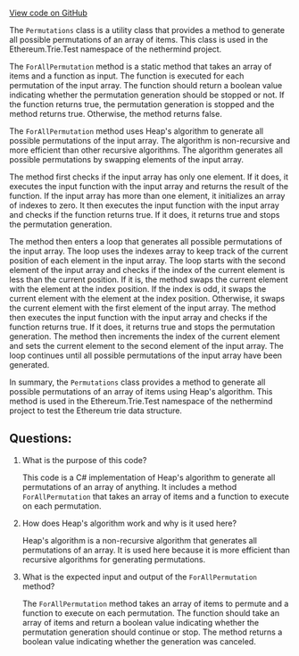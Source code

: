 [View code on GitHub](https://github.com/nethermindeth/nethermind/Ethereum.Trie.Test/Permutations.cs)

The `Permutations` class is a utility class that provides a method to generate all possible permutations of an array of items. This class is used in the Ethereum.Trie.Test namespace of the nethermind project. 

The `ForAllPermutation` method is a static method that takes an array of items and a function as input. The function is executed for each permutation of the input array. The function should return a boolean value indicating whether the permutation generation should be stopped or not. If the function returns true, the permutation generation is stopped and the method returns true. Otherwise, the method returns false.

The `ForAllPermutation` method uses Heap's algorithm to generate all possible permutations of the input array. The algorithm is non-recursive and more efficient than other recursive algorithms. The algorithm generates all possible permutations by swapping elements of the input array. 

The method first checks if the input array has only one element. If it does, it executes the input function with the input array and returns the result of the function. If the input array has more than one element, it initializes an array of indexes to zero. It then executes the input function with the input array and checks if the function returns true. If it does, it returns true and stops the permutation generation.

The method then enters a loop that generates all possible permutations of the input array. The loop uses the indexes array to keep track of the current position of each element in the input array. The loop starts with the second element of the input array and checks if the index of the current element is less than the current position. If it is, the method swaps the current element with the element at the index position. If the index is odd, it swaps the current element with the element at the index position. Otherwise, it swaps the current element with the first element of the input array. The method then executes the input function with the input array and checks if the function returns true. If it does, it returns true and stops the permutation generation. The method then increments the index of the current element and sets the current element to the second element of the input array. The loop continues until all possible permutations of the input array have been generated.

In summary, the `Permutations` class provides a method to generate all possible permutations of an array of items using Heap's algorithm. This method is used in the Ethereum.Trie.Test namespace of the nethermind project to test the Ethereum trie data structure.
## Questions: 
 1. What is the purpose of this code?
    
    This code is a C# implementation of Heap's algorithm to generate all permutations of an array of anything. It includes a method `ForAllPermutation` that takes an array of items and a function to execute on each permutation.

2. How does Heap's algorithm work and why is it used here?
    
    Heap's algorithm is a non-recursive algorithm that generates all permutations of an array. It is used here because it is more efficient than recursive algorithms for generating permutations.

3. What is the expected input and output of the `ForAllPermutation` method?
    
    The `ForAllPermutation` method takes an array of items to permute and a function to execute on each permutation. The function should take an array of items and return a boolean value indicating whether the permutation generation should continue or stop. The method returns a boolean value indicating whether the generation was canceled.